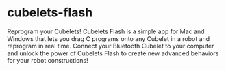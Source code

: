 # cubelets-flash
Reprogram your Cubelets! Cubelets Flash is a simple app for Mac and Windows that lets you drag C programs onto any Cubelet in a robot and reprogram in real time. Connect your Bluetooth Cubelet to your computer and unlock the power of Cubelets Flash to create new advanced behaviors for your robot constructions!
